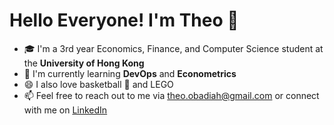 # Hello Everyone! I'm Theo 👋

- :mortar_board: I'm a 3rd year Economics, Finance, and Computer Science student at the **University of Hong Kong**
- 🌱 I'm currently learning **DevOps** and **Econometrics**
- 😄 I also love basketball :basketball: and LEGO
- 📫 Feel free to reach out to me via theo.obadiah@gmail.com or connect with me on [LinkedIn](www.linkedin.com/in/theo-obadiah-teguh)
